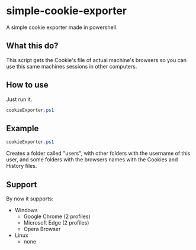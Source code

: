 # simple-cookie-exporter
A simple cookie exporter made in powershell.

## What this do?
This script gets the Cookie's file of actual machine's browsers so you can use this same machines sessions in other computers.

## How to use
Just run it.
```powershell
cookieExporter.ps1
```

## Example
```powershell
cookieExporter.ps1
```
Creates a folder called "users", with other folders with the username of this user, and some folders with the browsers names with the Cookies and History files.


## Support
By now it supports:
- Windows
    - Google Chrome (2 profiles)
    - Microsoft Edge (2 profiles)
    - Opera Browser
- Linux
    - none
